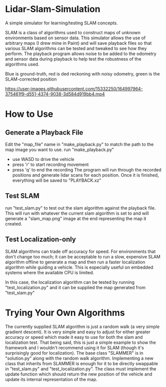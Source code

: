 # Lidar-Slam-Simulation
A simple simulator for learning/testing SLAM concepts. 

SLAM is a class of algorithms used to construct maps of unknown environments based on sensor data. This simulator allows the use of arbitrary maps (I drew mine in Paint) and will save playback files so that various SLAM algorithms can be tested and tweaked to see how they perform. The playback program allows noise to be added to the odometry and sensor data during playback to help test the robustness of the algorithms used.

Blue is ground-truth, red is ded reckoning with noisy odometry, green is the SLAM-corrected position

https://user-images.githubusercontent.com/15332250/164997964-375461f9-d551-4374-9038-3d584d919bb4.mp4

# How to Use
## Generate a Playback File
Edit the "map_file" name in "make_playback.py" to match the path to the map image you want to use.
run "make_playback.py"
  - use WASD to drive the vehicle
  - press 'r' to start recording movement
  - press 'q' to end the recording
The program will run through the recorded positions and generate lidar scans for each position. Once it is finished, everything will be saved to "PLAYBACK.xz"

## Test SLAM
run "test_slam.py" to test out the slam algorithm against the playback file.
This will run with whatever the current slam algorithm is set to and will generate a "slam_map.png" image at the end representing the map it created.

## Test Localization-only
SLAM algorithms can trade off accuracy for speed. For environments that don't change too much; it can be acceptable to run a slow, expensive SLAM algorithm offline to generate a map and then run a faster localization algorithm while guiding a vehicle. This is especially useful on embedded systems where the available CPU is limited. 

In this case, the localization algorithm can be tested by running "test_localization.py" and it can be supplied the map generated from "test_slam.py"

# Trying Your Own Algorithms
The currently supplied SLAM algorithm is just a random walk (a very simple gradient descent). It is very simple and easy to adjust for either greater accuracy or speed which made it easy to use for both the slam and localization test. That being said, this is just a simple example to show the framework and I wouldn't recommend using it for SLAM (though it's surprisingly good for localization). The base class "SLAMMER" is in "solution.py" along with the random walk algorithm. Implementing a new class that inherits from SLAMMER is enough for it to be directly swappable in "test_slam.py" and "test_localization.py". The class must implement the update function which should return the new position of the vehicle and update its internal representation of the map.
